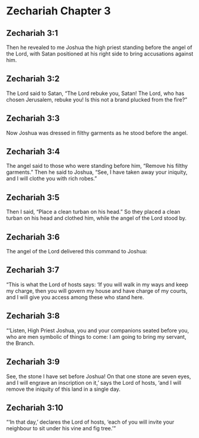 # Zechariah Chapter 3

## Zechariah 3:1
Then he revealed to me Joshua the high priest standing before the angel of the Lord, with Satan positioned at his right side to bring accusations against him.

## Zechariah 3:2
The Lord said to Satan, “The Lord rebuke you, Satan! The Lord, who has chosen Jerusalem, rebuke you! Is this not a brand plucked from the fire?”

## Zechariah 3:3
Now Joshua was dressed in filthy garments as he stood before the angel.

## Zechariah 3:4
The angel said to those who were standing before him, “Remove his filthy garments.” Then he said to Joshua, “See, I have taken away your iniquity, and I will clothe you with rich robes.”

## Zechariah 3:5
Then I said, “Place a clean turban on his head.” So they placed a clean turban on his head and clothed him, while the angel of the Lord stood by.

## Zechariah 3:6
The angel of the Lord delivered this command to Joshua:

## Zechariah 3:7
“This is what the Lord of hosts says: ‘If you will walk in my ways and keep my charge, then you will govern my house and have charge of my courts, and I will give you access among these who stand here.

## Zechariah 3:8
“‘Listen, High Priest Joshua, you and your companions seated before you, who are men symbolic of things to come: I am going to bring my servant, the Branch.

## Zechariah 3:9
See, the stone I have set before Joshua! On that one stone are seven eyes, and I will engrave an inscription on it,’ says the Lord of hosts, ‘and I will remove the iniquity of this land in a single day.

## Zechariah 3:10
“‘In that day,’ declares the Lord of hosts, ‘each of you will invite your neighbour to sit under his vine and fig tree.’”
